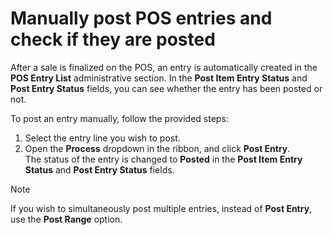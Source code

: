 # Manually post POS entries and check if they are posted

After a sale is finalized on the POS, an entry is automatically created in the **POS Entry List** administrative section. In the **Post Item Entry Status** and **Post Entry Status** fields, you can see whether the entry has been posted or not. 

To post an entry manually, follow the provided steps:

1. Select the entry line you wish to post. 
2. Open the **Process** dropdown in the ribbon, and click **Post Entry**.     
   The status of the entry is changed to **Posted** in the **Post Item Entry Status** and **Post Entry Status** fields.

> [!Note]
> If you wish to simultaneously post multiple entries, instead of **Post Entry**, use the **Post Range** option.
